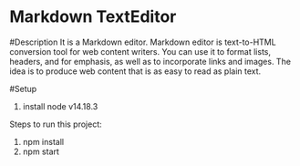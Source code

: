 # Markdown TextEditor

#Description
It is a Markdown editor. Markdown editor is text-to-HTML conversion tool for web content writers. You can use it to format lists, headers, and for emphasis, as well as to incorporate links and images. The idea is to produce web content that is as easy to read as plain text.

#Setup
1. install node v14.18.3

Steps to run this project:
1. npm install
2. npm start
